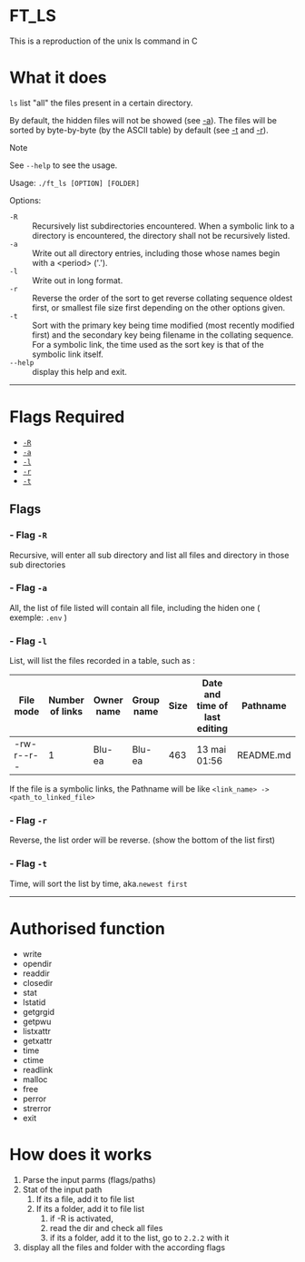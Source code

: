# FT_LS
This is a reproduction of the unix ls command in C 

# What it does

`ls` list "all" the files present in a certain directory.

By default, the hidden files will not be showed (see [-a](#flag--a)).
The files will be sorted by byte-by-byte (by the ASCII table) by default (see [-t](#flag--t) and [-r](#flag--r-1)).

> [!NOTE]  
> See `--help` to see the usage.
> 
> Usage: `./ft_ls [OPTION] [FOLDER]`
> 
> Options:
> <dl>
> <code>-R</code> <dd>Recursively list subdirectories encountered. When a symbolic link to a directory is encountered, the directory shall not be recursively listed.</dd>
> <code>-a</code>	<dd>Write out all directory entries, including those whose names begin with a &lt;period&gt; ('.').</dd>
> <code>-l</code>	<dd>Write out in long format.</dd>
> <code>-r</code>	<dd>Reverse the order of the sort to get reverse collating sequence oldest first, or smallest file size first depending on the other options given.</dd>
> <code>-t</code>	<dd>Sort with the primary key being time modified (most recently modified first) and the secondary key being filename in the collating sequence.  For a symbolic link, the time used as the sort key is that of the symbolic link itself.</dd>
> <code>--help</code>	<dd> display this help and exit.</dd>
> </dl>


---

# Flags Required
 - [`-R`](#--flag--r)
 - [`-a`](#--flag--a)
 - [`-l`](#--flag--l)
 - [`-r`](#--flag--r-1)
 - [`-t`](#--flag--t)

## Flags 

### - Flag `-R`

Recursive, will enter all sub directory and list all files and directory in those sub directories

### - Flag `-a`

All, the list of file listed will contain all file, including the hiden one ( exemple: `.env` )

### - Flag `-l`

List, will list the files recorded in a table, such as : <br>

| File mode  | Number of links | Owner name | Group name | Size | Date and time of last editing | Pathname  |
|------------|-----------------|------------|------------|------|-------------------------------|-----------|
| -rw-r--r-- | 1               | Blu-ea     | Blu-ea     | 463  | 13 mai  01:56                 | README.md |

If the file is a symbolic links, the Pathname will be like `<link_name> -> <path_to_linked_file>`

### - Flag `-r`

Reverse, the list order will be reverse. (show the bottom of the list first)

### - Flag `-t`

Time, will sort the list by time, aka.`newest first` 

---

# Authorised function
 - write
 - opendir
 - readdir
 - closedir
 - stat
 - lstatid
 - getgrgid
 - getpwu
 - listxattr
 - getxattr
 - time
 - ctime
 - readlink
 - malloc
 - free
 - perror
 - strerror
 - exit

# How does it works

1. Parse the input parms (flags/paths)
2. Stat of the input path
   1. If its a file, add it to file list
   2. If its a folder, add it to file list
      1. if -R is activated, 
      2. read the dir and check all files 
      3. if its a folder, add it to the list, go to `2.2.2` with it 
3. display all the files and folder with the according flags

